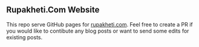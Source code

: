 ## Rupakheti.Com Website

This repo serve GitHub pages for [rupakheti.com](https://rupakheti.com). Feel free to create a PR if you would like to contibute any blog posts or want to send some edits for existing posts.

